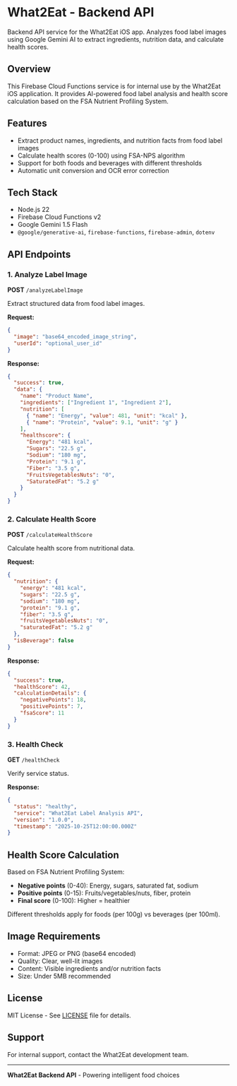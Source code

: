 # What2Eat - Backend API

Backend API service for the What2Eat iOS app. Analyzes food label images using Google Gemini AI to extract ingredients, nutrition data, and calculate health scores.

## Overview

This Firebase Cloud Functions service is for internal use by the What2Eat iOS application. It provides AI-powered food label analysis and health score calculation based on the FSA Nutrient Profiling System.

## Features

- Extract product names, ingredients, and nutrition facts from food label images
- Calculate health scores (0-100) using FSA-NPS algorithm
- Support for both foods and beverages with different thresholds
- Automatic unit conversion and OCR error correction

## Tech Stack

- Node.js 22
- Firebase Cloud Functions v2
- Google Gemini 1.5 Flash
- `@google/generative-ai`, `firebase-functions`, `firebase-admin`, `dotenv`

## API Endpoints

### 1. Analyze Label Image

**POST** `/analyzeLabelImage`

Extract structured data from food label images.

**Request:**
```json
{
  "image": "base64_encoded_image_string",
  "userId": "optional_user_id"
}
```

**Response:**
```json
{
  "success": true,
  "data": {
    "name": "Product Name",
    "ingredients": ["Ingredient 1", "Ingredient 2"],
    "nutrition": [
      { "name": "Energy", "value": 481, "unit": "kcal" },
      { "name": "Protein", "value": 9.1, "unit": "g" }
    ],
    "healthscore": {
      "Energy": "481 kcal",
      "Sugars": "22.5 g",
      "Sodium": "180 mg",
      "Protein": "9.1 g",
      "Fiber": "3.5 g",
      "FruitsVegetablesNuts": "0",
      "SaturatedFat": "5.2 g"
    }
  }
}
```

### 2. Calculate Health Score

**POST** `/calculateHealthScore`

Calculate health score from nutritional data.

**Request:**
```json
{
  "nutrition": {
    "energy": "481 kcal",
    "sugars": "22.5 g",
    "sodium": "180 mg",
    "protein": "9.1 g",
    "fiber": "3.5 g",
    "fruitsVegetablesNuts": "0",
    "saturatedFat": "5.2 g"
  },
  "isBeverage": false
}
```

**Response:**
```json
{
  "success": true,
  "healthScore": 42,
  "calculationDetails": {
    "negativePoints": 18,
    "positivePoints": 7,
    "fsaScore": 11
  }
}
```

### 3. Health Check

**GET** `/healthCheck`

Verify service status.

**Response:**
```json
{
  "status": "healthy",
  "service": "What2Eat Label Analysis API",
  "version": "1.0.0",
  "timestamp": "2025-10-25T12:00:00.000Z"
}
```


## Health Score Calculation

Based on FSA Nutrient Profiling System:
- **Negative points** (0-40): Energy, sugars, saturated fat, sodium
- **Positive points** (0-15): Fruits/vegetables/nuts, fiber, protein
- **Final score** (0-100): Higher = healthier

Different thresholds apply for foods (per 100g) vs beverages (per 100ml).

## Image Requirements

- Format: JPEG or PNG (base64 encoded)
- Quality: Clear, well-lit images
- Content: Visible ingredients and/or nutrition facts
- Size: Under 5MB recommended

## License

MIT License - See [LICENSE](LICENSE) file for details.

## Support

For internal support, contact the What2Eat development team.

---

**What2Eat Backend API** - Powering intelligent food choices
